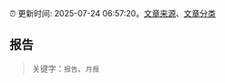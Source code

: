 :alarm_clock: 更新时间: 2025-07-24 06:57:20。[文章来源](/README.md)、[文章分类](/TAGS.md)

## 报告


> 关键字：`报告`、`月报`



